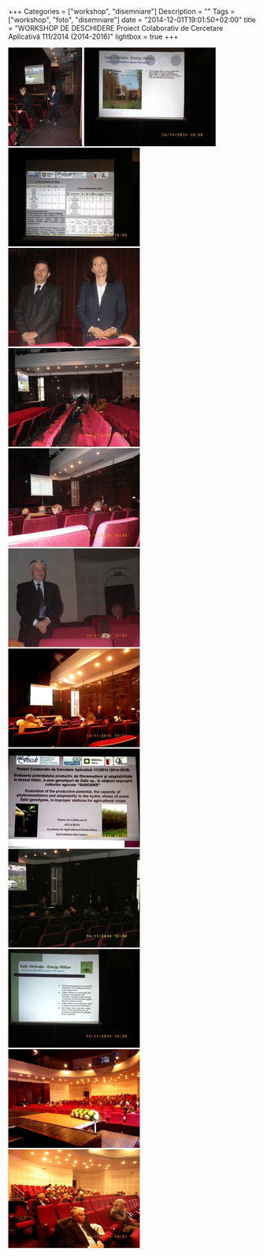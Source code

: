 +++
Categories = ["workshop", "disemniare"]
Description = ""
Tags = ["workshop", "foto", "disemniare"]
date = "2014-12-01T19:01:50+02:00"
title = "WORKSHOP DE DESCHIDERE Proiect Colaborativ de Cercetare Aplicativă 111/2014 (2014-2016)"
lightbox = true
+++

<a href="/photos/workshop/10000000000004D6000006722D457B81.jpg" title="" data-lightbox="set1" data-title="1"> <img src="/photos/workshop/10000000000004D6000006722D457B81_thumb.jpg" alt=""></a>
<a href="/photos/workshop/100000000000089800000672219F0272.jpg" title="" data-lightbox="set1"> <img src="/photos/workshop/100000000000089800000672219F0272_thumb.jpg" alt=""></a>
<a href="/photos/workshop/1000000000000898000006722A088CF5.jpg" title="" data-lightbox="set1"> <img src="/photos/workshop/1000000000000898000006722A088CF5_thumb.jpg" alt=""></a>
<a href="/photos/workshop/10000000000008980000067242594AAB.jpg" title="" data-lightbox="set1"> <img src="/photos/workshop/10000000000008980000067242594AAB_thumb.jpg" alt=""></a>
<a href="/photos/workshop/10000000000008980000067264821420.jpg" title="" data-lightbox="set1"> <img src="/photos/workshop/10000000000008980000067264821420_thumb.jpg" alt=""></a>
<a href="/photos/workshop/1000000000000898000006726532F7B6.jpg" title="" data-lightbox="set1"> <img src="/photos/workshop/1000000000000898000006726532F7B6_thumb.jpg" alt=""></a>
<a href="/photos/workshop/1000000000000898000006727B287295.jpg" title="" data-lightbox="set1"> <img src="/photos/workshop/1000000000000898000006727B287295_thumb.jpg" alt=""></a>
<a href="/photos/workshop/1000000000000898000006729052F054.jpg" title="" data-lightbox="set1"> <img src="/photos/workshop/1000000000000898000006729052F054_thumb.jpg" alt=""></a>
<a href="/photos/workshop/100000000000089800000672A6CBF520.jpg" title="" data-lightbox="set1"> <img src="/photos/workshop/100000000000089800000672A6CBF520_thumb.jpg" alt=""></a>
<a href="/photos/workshop/100000000000089800000672B4F9A7AE.jpg" title="" data-lightbox="set1"> <img src="/photos/workshop/100000000000089800000672B4F9A7AE_thumb.jpg" alt=""></a>
<a href="/photos/workshop/100000000000089800000672BED0E11C.jpg" title="" data-lightbox="set1"> <img src="/photos/workshop/100000000000089800000672BED0E11C_thumb.jpg" alt=""></a>
<a href="/photos/workshop/100000000000089800000672E16E445E.jpg" title="" data-lightbox="set1"> <img src="/photos/workshop/100000000000089800000672E16E445E_thumb.jpg" alt=""></a>
<a href="/photos/workshop/100000000000089800000672FAC99DFD.jpg" title="" data-lightbox="set1"> <img src="/photos/workshop/100000000000089800000672FAC99DFD_thumb.jpg" alt=""></a>
